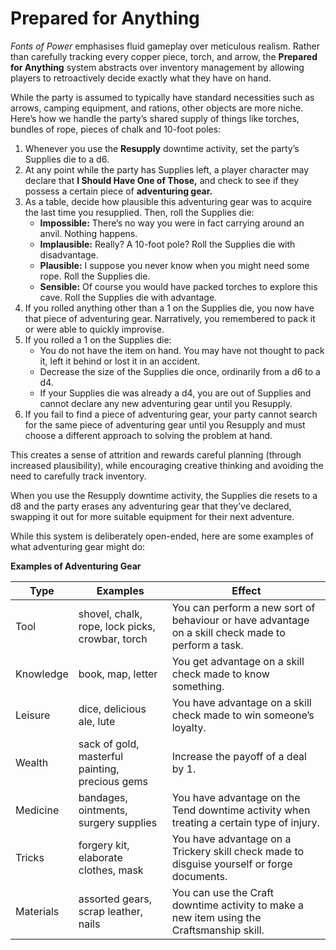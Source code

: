 # Prepared for Anything
*Fonts of Power* emphasises fluid gameplay over meticulous realism. Rather than carefully tracking every copper piece, torch, and arrow, the **Prepared for Anything** system abstracts over inventory management by allowing players to retroactively decide exactly what they have on hand.

While the party is assumed to typically have standard necessities such as arrows, camping equipment, and rations, other objects are more niche. Here’s how we handle the party’s shared supply of things like torches, bundles of rope, pieces of chalk and 10-foot poles:
1. Whenever you use the **Resupply** downtime activity, set the party’s Supplies die to a d6.
1. At any point while the party has Supplies left, a player character may declare that **I Should Have One of Those,** and check to see if they possess a certain piece of **adventuring gear.**
1. As a table, decide how plausible this adventuring gear was to acquire the last time you resupplied. Then, roll the Supplies die:
	* **Impossible:** There’s no way you were in fact carrying around an anvil. Nothing happens.
	* **Implausible:** Really? A 10-foot pole? Roll the Supplies die with disadvantage.
	* **Plausible:** I suppose you never know when you might need some rope. Roll the Supplies die.
	* **Sensible:** Of course you would have packed torches to explore this cave. Roll the Supplies die with advantage.
1. If you rolled anything other than a 1 on the Supplies die, you now have that piece of adventuring gear. Narratively, you remembered to pack it or were able to quickly improvise.
1. If you rolled a 1 on the Supplies die:
	* You do not have the item on hand. You may have not thought to pack it, left it behind or lost it in an accident.
	* Decrease the size of the Supplies die once, ordinarily from a d6 to a d4.
	* If your Supplies die was already a d4, you are out of Supplies and cannot declare any new adventuring gear until you Resupply.
2. If you fail to find a piece of adventuring gear, your party cannot search for the same piece of adventuring gear until you Resupply and must choose a different approach to solving the problem at hand.

This creates a sense of attrition and rewards careful planning (through increased plausibility), while encouraging creative thinking and avoiding the need to carefully track inventory.

When you use the Resupply downtime activity, the Supplies die resets to a d8 and the party erases any adventuring gear that they’ve declared, swapping it out for more suitable equipment for their next adventure.

While this system is deliberately open-ended, here are some examples of what adventuring gear might do:

**Examples of Adventuring Gear**

| Type      | Examples                                        | Effect                                                                                             |
| --------- | ----------------------------------------------- | -------------------------------------------------------------------------------------------------- |
| Tool      | shovel, chalk, rope, lock picks, crowbar, torch | You can perform a new sort of behaviour or have advantage on a skill check made to perform a task. |
| Knowledge | book, map, letter                               | You get advantage on a skill check made to know something.                                         |
| Leisure   | dice, delicious ale, lute                       | You have advantage on a skill check made to win someone’s loyalty.                                 |
| Wealth    | sack of gold, masterful painting, precious gems | Increase the payoff of a deal by 1.                                                                |
| Medicine  | bandages, ointments, surgery supplies           | You have advantage on the Tend downtime activity when treating a certain type of injury.           |
| Tricks    | forgery kit, elaborate clothes, mask            | You have advantage on a Trickery skill check made to disguise yourself or forge documents.         |
| Materials | assorted gears, scrap leather, nails            | You can use the Craft downtime activity to make a new item using the Craftsmanship skill.          |
